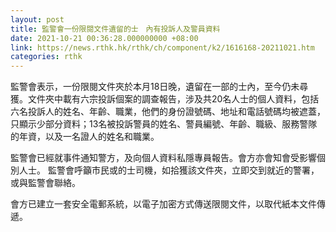 ```yaml
---
layout: post
title: 監警會一份限閱文件遺留的士　內有投訴人及警員資料
date: 2021-10-21 00:36:28.000000000 +08:00
link: https://news.rthk.hk/rthk/ch/component/k2/1616168-20211021.htm
categories: rthk
---
```


監警會表示，一份限閱文件夾於本月18日晚，遺留在一部的士內，至今仍未尋獲。文件夾中載有六宗投訴個案的調查報告，涉及共20名人士的個人資料，包括六名投訴人的姓名、年齡、職業，他們的身份證號碼、地址和電話號碼均被遮蓋，只顯示少部分資料；13名被投訴警員的姓名、警員編號、年齡、職級、服務警隊的年資，以及一名證人的姓名和職業。 

監警會已經就事件通知警方，及向個人資料私隱專員報告。會方亦會知會受影響個別人士。 監警會呼籲市民或的士司機，如拾獲該文件夾，立即交到就近的警署，或與監警會聯絡。 

會方已建立一套安全電郵系統，以電子加密方式傳送限閱文件，以取代紙本文件傳遞。
